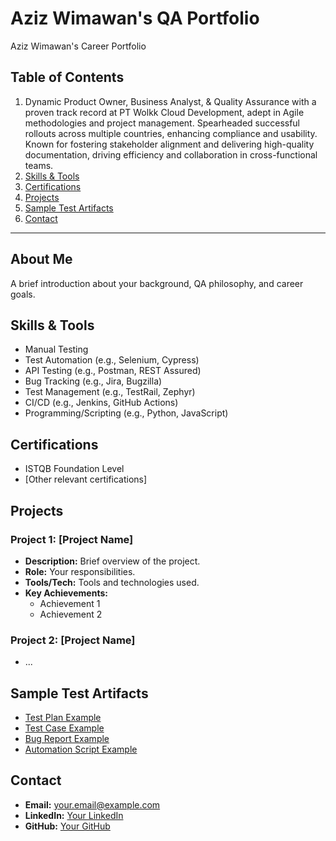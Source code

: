 # Aziz Wimawan's QA Portfolio

Aziz Wimawan's Career Portfolio

## Table of Contents
1. Dynamic Product Owner, Business Analyst, & Quality Assurance with a proven track record at PT Wolkk Cloud Development, adept in Agile methodologies and project management. Spearheaded successful rollouts across multiple countries, enhancing compliance and usability. Known for fostering stakeholder alignment and delivering high-quality documentation, driving efficiency and collaboration in cross-functional teams.
2. [Skills & Tools](#skills--tools)
3. [Certifications](#certifications)
4. [Projects](#projects)
5. [Sample Test Artifacts](#sample-test-artifacts)
6. [Contact](#contact)

---

## About Me
A brief introduction about your background, QA philosophy, and career goals.

## Skills & Tools
- Manual Testing
- Test Automation (e.g., Selenium, Cypress)
- API Testing (e.g., Postman, REST Assured)
- Bug Tracking (e.g., Jira, Bugzilla)
- Test Management (e.g., TestRail, Zephyr)
- CI/CD (e.g., Jenkins, GitHub Actions)
- Programming/Scripting (e.g., Python, JavaScript)

## Certifications
- ISTQB Foundation Level
- [Other relevant certifications]

## Projects
### Project 1: [Project Name]
- **Description:** Brief overview of the project.
- **Role:** Your responsibilities.
- **Tools/Tech:** Tools and technologies used.
- **Key Achievements:**
  - Achievement 1
  - Achievement 2

### Project 2: [Project Name]
- ...

## Sample Test Artifacts
- [Test Plan Example](link-or-attach-file)
- [Test Case Example](link-or-attach-file)
- [Bug Report Example](link-or-attach-file)
- [Automation Script Example](link-or-attach-file)

## Contact
- **Email:** your.email@example.com
- **LinkedIn:** [Your LinkedIn](https://linkedin.com/in/yourprofile)
- **GitHub:** [Your GitHub](https://github.com/yourusername)
